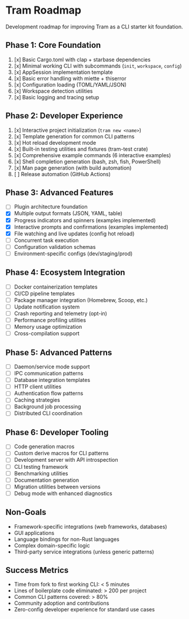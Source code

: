 # Tram Roadmap

Development roadmap for improving Tram as a CLI starter kit foundation.

## Phase 1: Core Foundation
1. [x] Basic Cargo.toml with clap + starbase dependencies
2. [x] Minimal working CLI with subcommands (`init`, `workspace`, `config`)
3. [x] AppSession implementation template
4. [x] Basic error handling with miette + thiserror
5. [x] Configuration loading (TOML/YAML/JSON)
6. [x] Workspace detection utilities
7. [x] Basic logging and tracing setup

## Phase 2: Developer Experience
1. [x] Interactive project initialization (`tram new <name>`)
2. [x] Template generation for common CLI patterns
3. [x] Hot reload development mode
4. [x] Built-in testing utilities and fixtures (tram-test crate)
5. [x] Comprehensive example commands (6 interactive examples)
6. [x] Shell completion generation (bash, zsh, fish, PowerShell)
7. [x] Man page generation (with build automation)
8. [ ] Release automation (GitHub Actions)

## Phase 3: Advanced Features
- [ ] Plugin architecture foundation
- [x] Multiple output formats (JSON, YAML, table)
- [x] Progress indicators and spinners (examples implemented)
- [x] Interactive prompts and confirmations (examples implemented)
- [x] File watching and live updates (config hot reload)
- [ ] Concurrent task execution
- [ ] Configuration validation schemas
- [ ] Environment-specific configs (dev/staging/prod)

## Phase 4: Ecosystem Integration
- [ ] Docker containerization templates
- [ ] CI/CD pipeline templates
- [ ] Package manager integration (Homebrew, Scoop, etc.)
- [ ] Update notification system
- [ ] Crash reporting and telemetry (opt-in)
- [ ] Performance profiling utilities
- [ ] Memory usage optimization
- [ ] Cross-compilation support

## Phase 5: Advanced Patterns
- [ ] Daemon/service mode support
- [ ] IPC communication patterns
- [ ] Database integration templates
- [ ] HTTP client utilities
- [ ] Authentication flow patterns
- [ ] Caching strategies
- [ ] Background job processing
- [ ] Distributed CLI coordination

## Phase 6: Developer Tooling
- [ ] Code generation macros
- [ ] Custom derive macros for CLI patterns
- [ ] Development server with API introspection
- [ ] CLI testing framework
- [ ] Benchmarking utilities
- [ ] Documentation generation
- [ ] Migration utilities between versions
- [ ] Debug mode with enhanced diagnostics

## Non-Goals
- Framework-specific integrations (web frameworks, databases)
- GUI applications
- Language bindings for non-Rust languages
- Complex domain-specific logic
- Third-party service integrations (unless generic patterns)

## Success Metrics
- Time from fork to first working CLI: < 5 minutes
- Lines of boilerplate code eliminated: > 200 per project
- Common CLI patterns covered: > 80%
- Community adoption and contributions
- Zero-config developer experience for standard use cases
